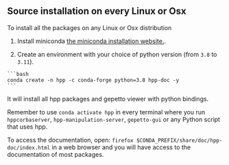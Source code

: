 ## Source installation on every Linux or Osx

To install all the packages on any Linux or Osx distribution

  1. Install miniconda [the miniconda installation website.](https://docs.conda.io/en/latest/miniconda.html).

  2. Create an environment with your choice of python version (from `3.8` to `3.11`).

    ```bash
    conda create -n hpp -c conda-forge python=3.8 hpp-doc -y
    ```

It will install all hpp packages and gepetto viewer with python bindings.

Remember to use `conda activate hpp` in every terminal where you run `hppcorbaserver`, `hpp-manipulation-server`, `gepetto-gui` or any Python script that uses hpp.

To access the documentation, open:  `firefox $CONDA_PREFIX/share/doc/hpp-doc/index.html` in a web browser and you will have access to the documentation of most packages.
